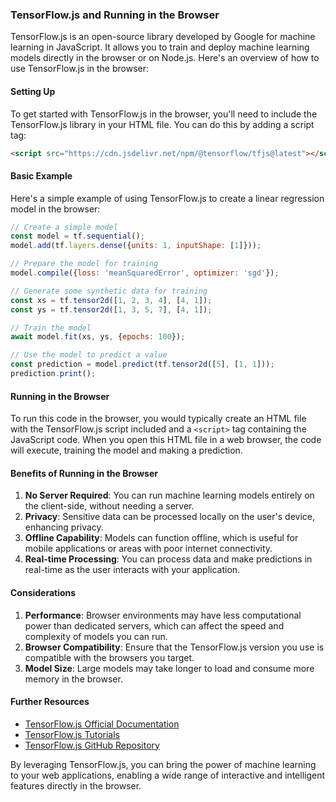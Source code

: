 ### TensorFlow.js and Running in the Browser

TensorFlow.js is an open-source library developed by Google for machine learning in JavaScript. It allows you to train and deploy machine learning models directly in the browser or on Node.js. Here's an overview of how to use TensorFlow.js in the browser:

#### Setting Up

To get started with TensorFlow.js in the browser, you'll need to include the TensorFlow.js library in your HTML file. You can do this by adding a script tag:

```html
<script src="https://cdn.jsdelivr.net/npm/@tensorflow/tfjs@latest"></script>
```

#### Basic Example

Here's a simple example of using TensorFlow.js to create a linear regression model in the browser:

```javascript
// Create a simple model
const model = tf.sequential();
model.add(tf.layers.dense({units: 1, inputShape: [1]}));

// Prepare the model for training
model.compile({loss: 'meanSquaredError', optimizer: 'sgd'});

// Generate some synthetic data for training
const xs = tf.tensor2d([1, 2, 3, 4], [4, 1]);
const ys = tf.tensor2d([1, 3, 5, 7], [4, 1]);

// Train the model
await model.fit(xs, ys, {epochs: 100});

// Use the model to predict a value
const prediction = model.predict(tf.tensor2d([5], [1, 1]));
prediction.print();
```

#### Running in the Browser

To run this code in the browser, you would typically create an HTML file with the TensorFlow.js script included and a `<script>` tag containing the JavaScript code. When you open this HTML file in a web browser, the code will execute, training the model and making a prediction.

#### Benefits of Running in the Browser

1. **No Server Required**: You can run machine learning models entirely on the client-side, without needing a server.
2. **Privacy**: Sensitive data can be processed locally on the user's device, enhancing privacy.
3. **Offline Capability**: Models can function offline, which is useful for mobile applications or areas with poor internet connectivity.
4. **Real-time Processing**: You can process data and make predictions in real-time as the user interacts with your application.

#### Considerations

1. **Performance**: Browser environments may have less computational power than dedicated servers, which can affect the speed and complexity of models you can run.
2. **Browser Compatibility**: Ensure that the TensorFlow.js version you use is compatible with the browsers you target.
3. **Model Size**: Large models may take longer to load and consume more memory in the browser.

#### Further Resources

- [TensorFlow.js Official Documentation](https://www.tensorflow.org/js)
- [TensorFlow.js Tutorials](https://www.tensorflow.org/js/tutorials)
- [TensorFlow.js GitHub Repository](https://github.com/tensorflow/tfjs)

By leveraging TensorFlow.js, you can bring the power of machine learning to your web applications, enabling a wide range of interactive and intelligent features directly in the browser.

